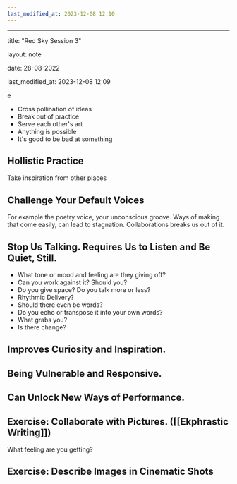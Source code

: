 ```yaml
---
last_modified_at: 2023-12-08 12:10
---
```

---

title: "Red Sky Session 3"

layout: note

date: 28-08-2022

last_modified_at: 2023-12-08 12:09

e

-   Cross pollination of ideas
-   Break out of practice
-   Serve each other's art
-   Anything is possible
-   It's good to be bad at something

## Hollistic Practice

Take inspiration from other places

## Challenge Your Default Voices

For example the poetry voice, your unconscious groove. Ways of making that come easily, can lead to stagnation. Collaborations breaks us out of it.

## Stop Us Talking. Requires Us to Listen and Be Quiet, Still.

-   What tone or mood and feeling are they giving off?
-   Can you work against it? Should you?
-   Do you give space? Do you talk more or less?
-   Rhythmic Delivery?
-   Should there even be words?
-   Do you echo or transpose it into your own words?
-   What grabs you?
-   Is there change?

## Improves Curiosity and Inspiration.

## Being Vulnerable and Responsive.

## Can Unlock New Ways of Performance.

## Exercise: Collaborate with Pictures. ([[Ekphrastic Writing]])

What feeling are you getting?

## Exercise: Describe Images in Cinematic Shots
